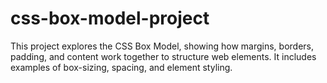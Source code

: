 # css-box-model-project
This project explores the CSS Box Model, showing how margins, borders, padding, and content work together to structure web elements. It includes examples of box-sizing, spacing, and element styling.
